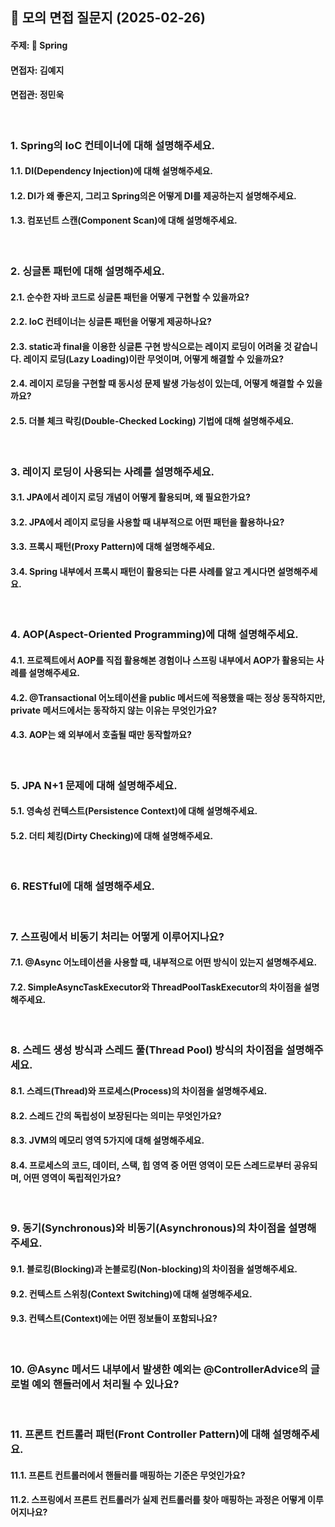 ## 📌 모의 면접 질문지 (2025-02-26)
#### 주제: 🍃 Spring
#### 면접자: 김예지
#### 면접관: 정민욱

<br>

### 1. Spring의 IoC 컨테이너에 대해 설명해주세요. 
#### 1.1. DI(Dependency Injection)에 대해 설명해주세요.
#### 1.2. DI가 왜 좋은지, 그리고 Spring의은 어떻게 DI를 제공하는지 설명해주세요.
#### 1.3. 컴포넌트 스캔(Component Scan)에 대해 설명해주세요.

<br>

### 2. 싱글톤 패턴에 대해 설명해주세요.
#### 2.1. 순수한 자바 코드로 싱글톤 패턴을 어떻게 구현할 수 있을까요? 
#### 2.2. IoC 컨테이너는 싱글톤 패턴을 어떻게 제공하나요?
#### 2.3. static과 final을 이용한 싱글톤 구현 방식으로는 레이지 로딩이 어려울 것 같습니다. 레이지 로딩(Lazy Loading)이란 무엇이며, 어떻게 해결할 수 있을까요?
#### 2.4. 레이지 로딩을 구현할 때 동시성 문제 발생 가능성이 있는데, 어떻게 해결할 수 있을까요?
#### 2.5. 더블 체크 락킹(Double-Checked Locking) 기법에 대해 설명해주세요.

<br>

### 3. 레이지 로딩이 사용되는 사례를 설명해주세요.
#### 3.1. JPA에서 레이지 로딩 개념이 어떻게 활용되며, 왜 필요한가요? 
#### 3.2. JPA에서 레이지 로딩을 사용할 때 내부적으로 어떤 패턴을 활용하나요?
#### 3.3. 프록시 패턴(Proxy Pattern)에 대해 설명해주세요.
#### 3.4. Spring 내부에서 프록시 패턴이 활용되는 다른 사례를 알고 계시다면 설명해주세요.

<br>

### 4. AOP(Aspect-Oriented Programming)에 대해 설명해주세요.
#### 4.1. 프로젝트에서 AOP를 직접 활용해본 경험이나 스프링 내부에서 AOP가 활용되는 사례를 설명해주세요.
#### 4.2. @Transactional 어노테이션을 public 메서드에 적용했을 때는 정상 동작하지만, private 메서드에서는 동작하지 않는 이유는 무엇인가요?
#### 4.3. AOP는 왜 외부에서 호출될 때만 동작할까요?

<br>

### 5. JPA N+1 문제에 대해 설명해주세요.
#### 5.1. 영속성 컨텍스트(Persistence Context)에 대해 설명해주세요. 
#### 5.2. 더티 체킹(Dirty Checking)에 대해 설명해주세요.

<br>

### 6. RESTful에 대해 설명해주세요.

<br>

### 7. 스프링에서 비동기 처리는 어떻게 이루어지나요? 
#### 7.1. @Async 어노테이션을 사용할 때, 내부적으로 어떤 방식이 있는지 설명해주세요. 
#### 7.2. SimpleAsyncTaskExecutor와 ThreadPoolTaskExecutor의 차이점을 설명해주세요.

<br>

### 8. 스레드 생성 방식과 스레드 풀(Thread Pool) 방식의 차이점을 설명해주세요.
#### 8.1. 스레드(Thread)와 프로세스(Process)의 차이점을 설명해주세요.
#### 8.2. 스레드 간의 독립성이 보장된다는 의미는 무엇인가요? 
#### 8.3. JVM의 메모리 영역 5가지에 대해 설명해주세요. 
#### 8.4. 프로세스의 코드, 데이터, 스택, 힙 영역 중 어떤 영역이 모든 스레드로부터 공유되며, 어떤 영역이 독립적인가요?

<br>

### 9. 동기(Synchronous)와 비동기(Asynchronous)의 차이점을 설명해주세요.
#### 9.1. 블로킹(Blocking)과 논블로킹(Non-blocking)의 차이점을 설명해주세요. 
#### 9.2. 컨텍스트 스위칭(Context Switching)에 대해 설명해주세요.
#### 9.3. 컨텍스트(Context)에는 어떤 정보들이 포함되나요?

<br>

### 10. @Async 메서드 내부에서 발생한 예외는 @ControllerAdvice의 글로벌 예외 핸들러에서 처리될 수 있나요?

<br>

### 11. 프론트 컨트롤러 패턴(Front Controller Pattern)에 대해 설명해주세요.
#### 11.1. 프론트 컨트롤러에서 핸들러를 매핑하는 기준은 무엇인가요? 
#### 11.2. 스프링에서 프론트 컨트롤러가 실제 컨트롤러를 찾아 매핑하는 과정은 어떻게 이루어지나요?

